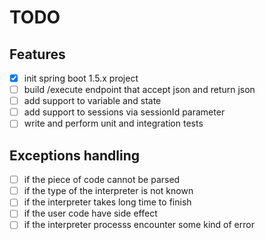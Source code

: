 # TODO
## Features
- [x] init spring boot 1.5.x project
- [ ] build /execute endpoint that accept json and return json
- [ ] add support to variable and state
- [ ] add support to sessions via sessionId parameter
- [ ] write and perform unit and integration tests
## Exceptions handling
- [ ] if the piece of code cannot be parsed
- [ ] if the type of the interpreter is not known
- [ ] if the interpreter takes long time to finish
- [ ] if the user code have side effect
- [ ] if the interpreter processs encounter some kind of error
